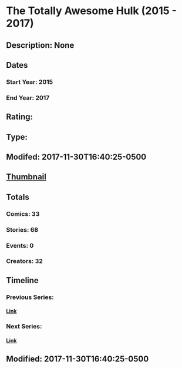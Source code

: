# The Totally Awesome Hulk (2015 - 2017)
## Description: None
## Dates
### Start Year: 2015
### End Year: 2017
## Rating: 
## Type: 
## Modifed: 2017-11-30T16:40:25-0500
## [Thumbnail](http://i.annihil.us/u/prod/marvel/i/mg/2/30/568aaaea4c8fa.jpg)
## Totals
### Comics: 33
### Stories: 68
### Events: 0
### Creators: 32
## Timeline
### Previous Series: 
#### [Link]()
### Next Series: 
#### [Link]()
## Modified: 2017-11-30T16:40:25-0500